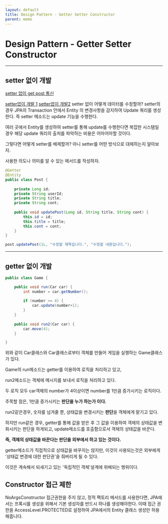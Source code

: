 ```yaml
---
layout: default
title: Design Pattern - Getter Setter Constructor
parent: memo
---
```

# Design Pattern - Getter Setter Constructor
---

## setter 없이 개발
[setter 없이 get post 통신](https://jojoldu.tistory.com/407)

[setter없이 개발 1](https://www.inflearn.com/questions/80680/setter-%EC%97%86%EC%9D%B4-%EC%98%81%EC%86%8D%EC%84%B1-%EC%BB%A8%ED%85%8D%EC%8A%A4%ED%8A%B8%EC%97%90%EC%84%9C-update-%ED%95%98%EB%8A%94-%EB%B0%A9%EB%B2%95%EC%9D%B4-%EC%9E%88%EC%9D%84%EA%B9%8C%EC%9A%94)
[setter없이 개발2](https://velog.io/@langoustine/setter%EB%A5%BC-%EC%93%B0%EC%A7%80%EB%A7%90%EB%9D%BC%EA%B3%A0)
setter 없이 어떻게 데이터를 수정할까?
setter의 경우 JPA의 Transaction 안에서 Entity 의 변경사항을 감지하여 Update 쿼리를 생성한다. 즉 setter 메소드는 update 기능을 수행한다.

여러 곳에서 Entity를 생성하여 setter를 통해 update를 수행한다면 복잡한 시스템일 경우 해당 update 쿼리의 출처를 파악하는 비용은 어마어마할 것이다.

그렇다면 어떻게 setter를 배제할까? 아니 setter를 어떤 방식으로 대체하는지 알아보자.

사용한 의도나 의미를 알 수 있는 메서드를 작성하자.
```java
@Getter
@Entity
public class Post {
	
    private Long id;
    private String userId;
    private String title;
    private String cont;
    
    public void updatePost(Long id, String title, String cont) {
        this.id = id;
        this.title = title;
        this.cont = cont;
    }
}
```

```java
post.updatePost(1L, "수정할 제목입니다.", "수정할 내용입니다.");
```

---

## getter 없이 개발

```java
public class Game {

	public void run(Car car) {
		int number = car.getNumber();
        
		if (number >= 4) {
        	car.update(number+1);
		}
	}
    
	public void run2(Car car) {
    	car.move(4);
	}

}
```

위와 같이 Car클래스와 Car클래스로부터 객체를 만들어 게임을 실행하는 Game클래스가 있다.

Game의 run메소드는 getter를 이용하여 로직을 처리하고 있고,

run2메소드는 객체에 메시지를 보내서 로직을 처리하고 있다.

두 로직 모두 car객체의 number가 4이상이면 number를 1만큼 증가시키는 로직이다.

주목할 점은, 1만큼 증가시키는 **판단을 누가 하는가 이다.**

run2같은경우, 숫자를 넘겨줄 뿐, 상태값을 변경시키는 **판단**을 객체에게 맡기고 있다.

하지만 run같은 경우, getter를 통해 값을 받은 후 그 값을 이용하여 객체의 상태값을 변화시키는 판단을 하게되고, update메소드를 호출함으로서 객체의 상태값을 바꾼다.

**즉, 객체의 상태값을 바꾼다는 판단을 외부에서 하고 있는 것이다.**

getter메소드가 직접적으로 상태값을 바꾸지는 않지만, 이것이 사용되는것은 외부에게 '상태값 변경에 대한 판단권'을 줘버리게 될 수 있다.

이것은 계속해서 되새기고 있는 '독립적인 객체'설계에 위배되는 행위이다.



## Constructor 접근 제한

NoArgsConstructor 접근권한을 주지 않고, 정적 팩토리 메서드를 사용한다면,
JPA에서는 프록시를 생성을 위해서 기본 생성자를 반드시 하나를 생성해야한다.
이때 접근 권한을 AccessLevel.PROTECTED로 설정하여 JPA에서의 Entity 클래스 생성만 허용해줍니다.

